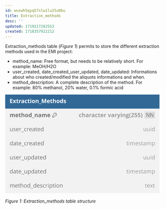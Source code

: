 ```yaml
---
id: wuswh5qyq57slw1lu25u0bu
title: Extraction_methods
desc: ''
updated: 1719217282553
created: 1718357922212
---
```

Extraction_methods table (*Figure 1*) permits to store the different extraction methods used in the EMI project:
- method_name: Free format, but needs to be relatively short. For example: MeOH/H2O
- user_created, date_created_user_updated, date_updated: Informations about who created/modified the aliquots informations and when.
- method_description: A complete description of the method. For example: 80% methanol, 20% water, 0.1% formic acid

![image import](assets/images_bruelhed/extraction_methods.svg)

*Figure 1: Extraction_methods table structure*